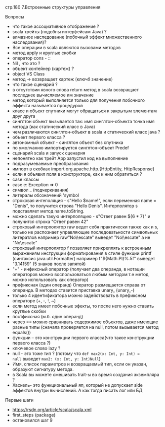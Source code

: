 стр.180 7.Встроенные структуры управления 

Вопросы
- что такое ассоциативное отображение ?
- scala трейты (подобны интерфейсам Java) ?
- алмазное наследование (побочный эффект множественного наследования)?
- Все операции в scala являются вызовами методов
- метод apply и круглые скобки
- оператор cons - ::
- Nil , что это ?
- объект контейнер (картеж) ?
- object VS Class
- метод -> возвращает картеж (ключб значение)
- что такое сценарий ?
- в отсутствии явного слова return метод в scala возвращает последнее вычисляемое им значение
- метод который выполняется только для получения побочного
  эффекта называется процедурой
- класс и объект спутники могут обращаться к закрытым элементам друг друга
- синглтон объект вызывается так: имя синглтон-объекта точка имя метода (как статический класс в Java)
- чем различаются синглтон-объект в scala и статический класс java ?
- объект первого класса ?
- автономный объект - синглтон объект без спутника
- по умолчанию импортируется синглтон-объект Predef
- сценарий scala и запуск сценария
- непонятно как трейт App запустил код на выполнение
- подразумеваемые преобразования
- импорт в скобках import org.apache.http.{HttpEntity, HttpResponse}
- если я объявил поля в конструкторе, как к ним обратиться ?
- case классы
- case e: Exception => 0
- символ _ (подчеркивания)
- литералы обозначений 'symbol
- строковая интеполяция - s"Hello $name!", если переменная name = "Denis", то получится строка "Hello Denis". Интерполятор s подставляет метод name.toString.
- можно сделать такую интерполяцию - s"Ответ равен ${6 * 7}"  и получится строка "Ответ равен 42"
- строковый интерполятор raw ведет себя практически также как и s, только не распознает управляющие последоватьности символьных литератлов
    например raw"No\\\\escate" выведет "No\\\\escate" а не "No\\escate"  
- строковый интерполятор f позволяет прикреплять к встроенным выражениям инструкции форматирования в стиле функции printf (синтаксис java.util.Formatter)
  например f"${Math.PI}%.5f" выведет "3.14159" (5 знаков после запятой)
- "+" - инфиксный оператор (получает два операнда, в нотации операторов можно воспользоваться любым методом т.е метод можно использовать как оператор)
- префиксная (один операнд) Оператор размещается справа от операнда. В методах ставится приставка unary_ (unary_-)
- только 4 идентификатора можно задействовать в префиксном операторе (+, -, !, ~)
- если метод имеет побочные эфекты, то после него нужно ставить круглые скобки 
- постфиксная (м.б. один операнд)
- через == можно сравнивать содержимое объектов, даже имеющие разные типы (сначала проверяется на null, потом вызывается метод equals())
- функции – это конструкции первого класса(что такое конструкции первого класса ?)
- ключевое слово lazy ?
- null - это тоже тип ? (потому что <code>def max2(x: Int, y: Int) = null</code> выведет <code>max2: (x: Int, y: Int)Null</code>)
- Имя, список параметров и возвращаемый тип, если он указан, образуют сигнатуру метода.
- в Scala вы можете смешивать trait-ы во время создания экземпляра ?
- Хаскель- это функциональный яп, который не допускает side эффектов внутри вычислений. А как тогда писать лог или БД

Первые шаги
- https://rsdn.org/article/scala/scala.xml
- first_steps (package)
- остановился шаг 9